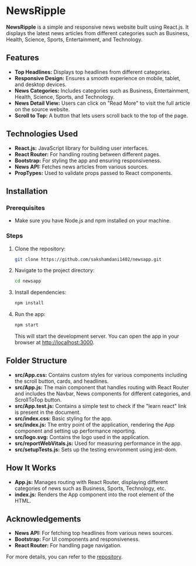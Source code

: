 # NewsRipple

**NewsRipple** is a simple and responsive news website built using React.js. It displays the latest news articles from different categories such as Business, Health, Science, Sports, Entertainment, and Technology.

## Features

- **Top Headlines:** Displays top headlines from different categories.
- **Responsive Design:** Ensures a smooth experience on mobile, tablet, and desktop devices.
- **News Categories:** Includes categories such as Business, Entertainment, Health, Science, Sports, and Technology.
- **News Detail View:** Users can click on "Read More" to visit the full article on the source website.
- **Scroll to Top:** A button that lets users scroll back to the top of the page.

## Technologies Used

- **React.js:** JavaScript library for building user interfaces.
- **React Router:** For handling routing between different pages.
- **Bootstrap:** For styling the app and ensuring responsiveness.
- **News API:** Fetches news articles from various sources.
- **PropTypes:** Used to validate props passed to React components.

## Installation

### Prerequisites
- Make sure you have Node.js and npm installed on your machine.

### Steps
1. Clone the repository:
   ```bash
   git clone https://github.com/sakshamdani1402/newsapp.git
   ```
2. Navigate to the project directory:
   ```bash
   cd newsapp
   ```
3. Install dependencies:
   ```bash
   npm install
   ```
4. Run the app:
   ```bash
   npm start
   ```
   This will start the development server. You can open the app in your browser at [http://localhost:3000](http://localhost:3000).

## Folder Structure

- **src/App.css:** Contains custom styles for various components including the scroll button, cards, and headlines.
- **src/App.js:** The main component that handles routing with React Router and includes the Navbar, News components for different categories, and ScrollToTop button.
- **src/App.test.js:** Contains a simple test to check if the "learn react" link is present in the document.
- **src/index.css:** Basic styling for the app.
- **src/index.js:** The entry point of the application, rendering the App component and setting up performance reporting.
- **src/logo.svg:** Contains the logo used in the application.
- **src/reportWebVitals.js:** Used for measuring performance in the app.
- **src/setupTests.js:** Sets up the testing environment using jest-dom.

## How It Works

- **App.js:** Manages routing with React Router, displaying different categories of news such as Business, Sports, Technology, etc.
- **index.js:** Renders the App component into the root element of the HTML.


## Acknowledgements

- **News API:** For fetching top headlines from various news sources.
- **Bootstrap:** For UI components and responsiveness.
- **React Router:** For handling page navigation.

For more details, you can refer to the [repository](https://github.com/sakshamdani1402/newsapp).

